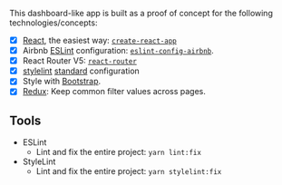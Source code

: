 This dashboard-like app is built as a proof of concept for the following technologies/concepts:

- [x] [React](https://reactjs.org/), the easiest way: [`create-react-app`](https://github.com/facebook/create-react-app)
- [x] Airbnb [ESLint](https://eslint.org/) configuration: [`eslint-config-airbnb`](https://www.npmjs.com/package/eslint-config-airbnb).
- [x] React Router V5: [`react-router`](https://github.com/ReactTraining/react-router)
- [x] [stylelint](https://stylelint.io/) [standard](https://github.com/stylelint/stylelint-config-standard) configuration
- [x] Style with [Bootstrap](https://getbootstrap.com/).
- [x] [Redux](https://redux.js.org/): Keep common filter values across pages.

## Tools

- ESLint
  - Lint and fix the entire project: `yarn lint:fix`
- StyleLint
  - Lint and fix the entire project: `yarn stylelint:fix`
